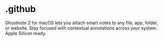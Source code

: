# .github
Ghostnote 2 for macOS lets you attach smart notes to any file, app, folder, or website. Stay focused with contextual annotations across your system. Apple Silicon ready.
